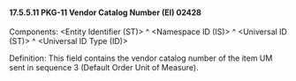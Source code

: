 #### 17.5.5.11 PKG-11 Vendor Catalog Number (EI) 02428

Components: &lt;Entity Identifier (ST)> ^ &lt;Namespace ID (IS)> ^ &lt;Universal ID (ST)> ^ &lt;Universal ID Type (ID)>

Definition: This field contains the vendor catalog number of the item UM sent in sequence 3 (Default Order Unit of Measure).
